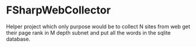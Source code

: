 # FSharpWebCollector
Helper project which only purpose would be to collect N sites from web get their page rank in M depth subnet and put all the words in the sqlite database.
